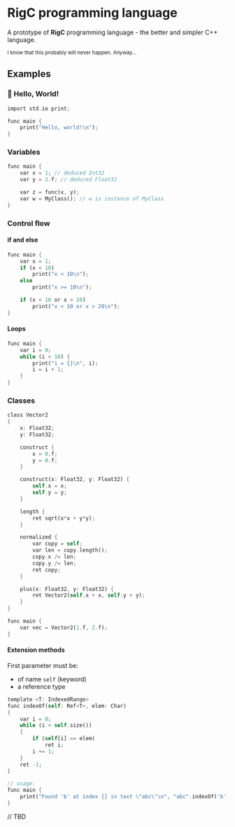 # RigC programming language

A prototype of **RigC** programming language - the better and simpler C++ language.

<small>I know that this probably will never happen. Anyway...</small>


## Examples

### 👋 Hello, World!

```rust
import std.io print;

func main {
	print("Hello, world!\n");
}
```

### Variables

```rust
func main {
	var x = 1; // deduced Int32
	var y = 2.f; // deduced Float32

	var z = func(x, y);
	var w = MyClass(); // w is instance of MyClass
}
```

### Control flow

#### if and else

```rust
func main {
	var x = 1;
	if (x < 10)
		print("x < 10\n");
	else
		print("x >= 10\n");

	if (x < 10 or x > 20)
		print("x < 10 or x > 20\n");
}
```

#### Loops

```rust
func main {
	var i = 0;
	while (i < 10) {
		print("i = {}\n", i);
		i = i + 1;
	}
}
```

### Classes

```rust
class Vector2
{
	x: Float32;
	y: Float32;

	construct {
		x = 0.f;
		y = 0.f;
	}

	construct(x: Float32, y: Float32) {
		self.x = x;
		self.y = y;
	}

	length {
		ret sqrt(x*x + y*y);
	}

	normalized {
		var copy = self;
		var len = copy.length();
		copy.x /= len;
		copy.y /= len;
		ret copy;
	}

	plus(x: Float32, y: Float32) {
		ret Vector2(self.x + x, self.y + y);
	}
}

func main {
	var vec = Vector2(1.f, 2.f);
}
```

#### Extension methods

First parameter must be:
- of name `self` (keyword)
- a reference type

```rust
template <T: IndexedRange>
func indexOf(self: Ref<T>, elem: Char)
{
	var i = 0;
	while (i < self.size())
	{
		if (self[i] == elem)
			ret i;
		i += 1;
	}
	ret -1;
}

// usage:
func main {
	print("Found 'b' at index {} in text \"abc\"\n", "abc".indexOf('b'));
}
```

// TBD
